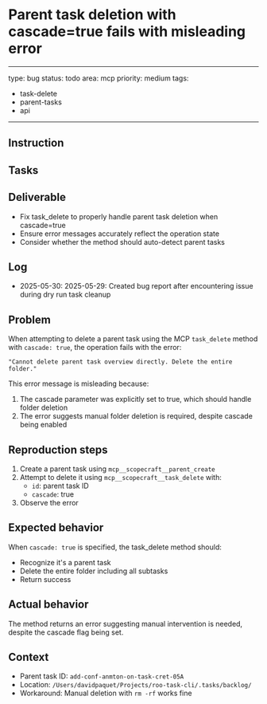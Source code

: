 # Parent task deletion with cascade=true fails with misleading error

---
type: bug
status: todo
area: mcp
priority: medium
tags:
  - task-delete
  - parent-tasks
  - api
---


## Instruction

## Tasks

## Deliverable
- Fix task_delete to properly handle parent task deletion when cascade=true
- Ensure error messages accurately reflect the operation state
- Consider whether the method should auto-detect parent tasks

## Log
- 2025-05-30: 2025-05-29: Created bug report after encountering issue during dry run task cleanup

## Problem
When attempting to delete a parent task using the MCP `task_delete` method with `cascade: true`, the operation fails with the error:

```
"Cannot delete parent task overview directly. Delete the entire folder."
```

This error message is misleading because:
1. The cascade parameter was explicitly set to true, which should handle folder deletion
2. The error suggests manual folder deletion is required, despite cascade being enabled

## Reproduction steps
1. Create a parent task using `mcp__scopecraft__parent_create`
2. Attempt to delete it using `mcp__scopecraft__task_delete` with:
   - `id`: parent task ID
   - `cascade`: true
3. Observe the error

## Expected behavior
When `cascade: true` is specified, the task_delete method should:
- Recognize it's a parent task
- Delete the entire folder including all subtasks
- Return success

## Actual behavior
The method returns an error suggesting manual intervention is needed, despite the cascade flag being set.

## Context
- Parent task ID: `add-conf-anmton-on-task-cret-05A`
- Location: `/Users/davidpaquet/Projects/roo-task-cli/.tasks/backlog/`
- Workaround: Manual deletion with `rm -rf` works fine
